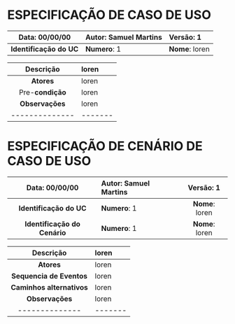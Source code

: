 
# ESPECIFICAÇÃO DE CASO DE USO

|   **Data**: 00/00/00    | **Autor**: Samuel Martins | Versão: 1       |
|:-----------------------:|:--------------------------|:----------------|
| **Identificação do UC** | **Numero**: 1             | **Nome**: loren |

|    **Descrição**     | loren   |
|:--------------------:|:--------|
|      **Atores**      | loren   |
|   Pre-**condição**   | loren   |
|   **Observações**    | loren   |
|    --------------    | ------- |

# ESPECIFICAÇÃO DE CENÁRIO DE CASO DE USO

|      **Data**: 00/00/00       | **Autor**: Samuel Martins |  **Versão**: 1  |
|:-----------------------------:|:--------------------------|:---------------:|
|    **Identificação do UC**    | **Numero**: 1             | **Nome**: loren |
| **Identificação do Cenário**  | **Numero**: 1             | **Nome**: loren |

|       **Descrição**       | loren   |
|:-------------------------:|:--------|
|        **Atores**         | loren   |
| **Sequencia de Eventos**  | loren   |
| **Caminhos alternativos** | loren   |
|      **Observações**      | loren   |
|      --------------       | ------- |